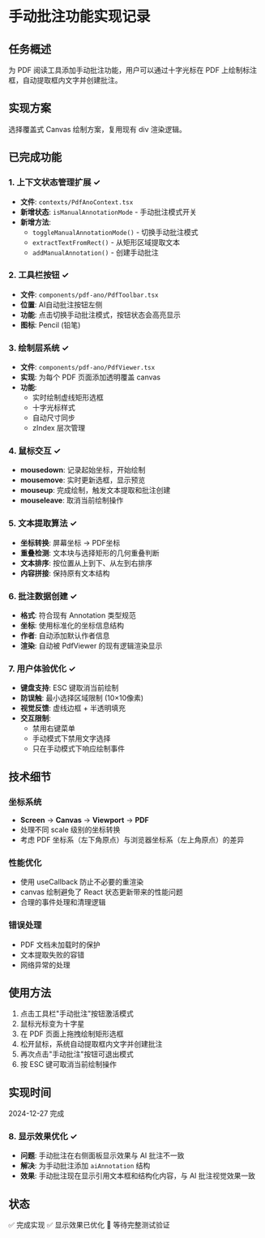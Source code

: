 # 手动批注功能实现记录

## 任务概述
为 PDF 阅读工具添加手动批注功能，用户可以通过十字光标在 PDF 上绘制标注框，自动提取框内文字并创建批注。

## 实现方案
选择覆盖式 Canvas 绘制方案，复用现有 div 渲染逻辑。

## 已完成功能

### 1. 上下文状态管理扩展 ✓
- **文件**: `contexts/PdfAnoContext.tsx`
- **新增状态**: `isManualAnnotationMode` - 手动批注模式开关
- **新增方法**: 
  - `toggleManualAnnotationMode()` - 切换手动批注模式
  - `extractTextFromRect()` - 从矩形区域提取文本
  - `addManualAnnotation()` - 创建手动批注

### 2. 工具栏按钮 ✓
- **文件**: `components/pdf-ano/PdfToolbar.tsx`
- **位置**: AI自动批注按钮左侧
- **功能**: 点击切换手动批注模式，按钮状态会高亮显示
- **图标**: Pencil (铅笔)

### 3. 绘制层系统 ✓
- **文件**: `components/pdf-ano/PdfViewer.tsx`
- **实现**: 为每个 PDF 页面添加透明覆盖 canvas
- **功能**: 
  - 实时绘制虚线矩形选框
  - 十字光标样式
  - 自动尺寸同步
  - zIndex 层次管理

### 4. 鼠标交互 ✓
- **mousedown**: 记录起始坐标，开始绘制
- **mousemove**: 实时更新选框，显示预览
- **mouseup**: 完成绘制，触发文本提取和批注创建
- **mouseleave**: 取消当前绘制操作

### 5. 文本提取算法 ✓
- **坐标转换**: 屏幕坐标 → PDF坐标
- **重叠检测**: 文本块与选择矩形的几何重叠判断
- **文本排序**: 按位置从上到下、从左到右排序
- **内容拼接**: 保持原有文本结构

### 6. 批注数据创建 ✓
- **格式**: 符合现有 Annotation 类型规范
- **坐标**: 使用标准化的坐标信息结构
- **作者**: 自动添加默认作者信息
- **渲染**: 自动被 PdfViewer 的现有逻辑渲染显示

### 7. 用户体验优化 ✓
- **键盘支持**: ESC 键取消当前绘制
- **防误触**: 最小选择区域限制 (10×10像素)
- **视觉反馈**: 虚线边框 + 半透明填充
- **交互限制**: 
  - 禁用右键菜单
  - 手动模式下禁用文字选择
  - 只在手动模式下响应绘制事件

## 技术细节

### 坐标系统
- **Screen** → **Canvas** → **Viewport** → **PDF**
- 处理不同 scale 级别的坐标转换
- 考虑 PDF 坐标系（左下角原点）与浏览器坐标系（左上角原点）的差异

### 性能优化
- 使用 useCallback 防止不必要的重渲染
- canvas 绘制避免了 React 状态更新带来的性能问题
- 合理的事件处理和清理逻辑

### 错误处理
- PDF 文档未加载时的保护
- 文本提取失败的容错
- 网络异常的处理

## 使用方法
1. 点击工具栏"手动批注"按钮激活模式
2. 鼠标光标变为十字星
3. 在 PDF 页面上拖拽绘制矩形选框
4. 松开鼠标，系统自动提取框内文字并创建批注
5. 再次点击"手动批注"按钮可退出模式
6. 按 ESC 键可取消当前绘制操作

## 实现时间
2024-12-27 完成

### 8. 显示效果优化 ✓
- **问题**: 手动批注在右侧面板显示效果与 AI 批注不一致
- **解决**: 为手动批注添加 `aiAnnotation` 结构
- **效果**: 手动批注现在显示引用文本框和结构化内容，与 AI 批注视觉效果一致

## 状态
✅ 完成实现
✅ 显示效果已优化
🔧 等待完整测试验证
